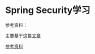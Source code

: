 # Spring Security学习

参考资料：

主要基于这篇[文章](http://blog.csdn.net/u012702547/article/details/54319508)

[参考资料](http://www.jianshu.com/p/694d157bb1bc)

